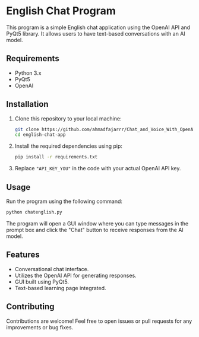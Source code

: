 
# English Chat Program

This program is a simple English chat application using the OpenAI API and PyQt5 library. It allows users to have text-based conversations with an AI model.

## Requirements

- Python 3.x
- PyQt5
- OpenAI

## Installation

1. Clone this repository to your local machine:

   ```bash
   git clone https://github.com/ahmadfajarrr/Chat_and_Voice_With_OpenAI.git
   cd english-chat-app
   ```

2. Install the required dependencies using pip:

   ```bash
   pip install -r requirements.txt
   ```

3. Replace `"API_KEY_YOU"` in the code with your actual OpenAI API key.

## Usage

Run the program using the following command:

```bash
python chatenglish.py
```

The program will open a GUI window where you can type messages in the prompt box and click the "Chat" button to receive responses from the AI model.

## Features

- Conversational chat interface.
- Utilizes the OpenAI API for generating responses.
- GUI built using PyQt5.
- Text-based learning page integrated.

## Contributing

Contributions are welcome! Feel free to open issues or pull requests for any improvements or bug fixes.


